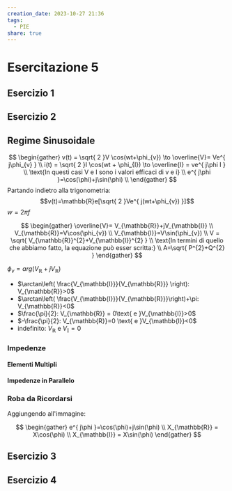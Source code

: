 ```yaml
---
creation_date: 2023-10-27 21:36
tags:
  - PIE
share: true
---
```

# Esercitazione 5

## Esercizio 1

<!Diagramma esercizio 1>

## Esercizio 2

<!Diagramma esercizio 2>

## Regime Sinusoidale

$$
\begin{gather}
v(t) = \sqrt{ 2 }V \cos(wt+\phi_{v}) \to \overline{V}= Ve^{ j\phi_{v} } \\
i(t) = \sqrt{ 2 }I \cos(wt + \phi_{I}) \to \overline{I} = ve^{ j\phi I }   \\
\text{In questi casi V e I sono i valori efficaci di v e i} \\
e^{ j\phi }=\cos(\phi)+j\sin(\phi) \\
\end{gather}
$$
Partando indietro alla trigonometria:
$$v(t)=\mathbb{R}e[\sqrt{ 2 }Ve^{ j(wt+\phi_{v}) }]$$
$w = 2\pi f$

$$
\begin{gather}
\overline{V}= V_{\mathbb{R}}+jV_{\mathbb{I}}  \\
V_{\mathbb{R}}=V\cos(\phi_{v}) \\
V_{\mathbb{I}}=V\sin(\phi_{v}) \\
V = \sqrt{ V_{\mathbb{R}}^{2}+V_{\mathbb{I}}^{2} } \\
\text{In termini di quello che abbiamo fatto, la equazione può esser scritta:} \\
A=\sqrt{ P^{2}+Q^{2} }
\end{gather}
$$

$\phi_{v} = arg(V_{\mathbb{R}}+jV_{\mathbb{R}})$

- $\arctan\left( \frac{V_{\mathbb{I}}}{V_{\mathbb{R}}} \right): V_{\mathbb{R}}>0$
- $\arctan\left( \frac{V_{\mathbb{I}}}{V_{\mathbb{R}}}\right)+\pi: V_{\mathbb{R}}<0$
- $\frac{\pi}{2}: V_{\mathbb{R}} = 0\text{ e }V_{\mathbb{I}}>0$
- $-\frac{\pi}{2}: V_{\mathbb{R}}=0 \text{ e }V_{\mathbb{I}}<0$
- indefinito: $V_{\mathbb{R}}\text{ e }V_{\mathbb{I}}=0$

### Impedenze

<!Diagramma impedenze>

#### Elementi Multipli

<!Diagramma elementi multipli>

#### Impedenze in Parallelo

<!Diagramma impedenza in parallelo>

### Roba da Ricordarsi

<!Diagramma dal telefono 27/10/23>

Aggiungendo all'immagine:

$$
\begin{gather}
e^{ j\phi }=\cos(\phi)+j\sin(\phi) \\
X_{\mathbb{R}} = X\cos(\phi) \\
X_{\mathbb{I}} = X\sin(\phi)
\end{gather}
$$
## Esercizio 3

<!Diagramma esercizio 3>

## Esercizio 4

<!Diagramma esercizio 4, equivalente di Thevenin>


